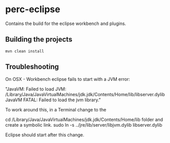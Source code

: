 # perc-eclipse
Contains the build for the eclipse workbench and plugins.


## Building the projects
```shell script
mvn clean install
````

## Troubleshooting

On OSX - Workbench eclipse fails to start with a JVM error:

"JavaVM: Failed to load JVM: /Library/Java/JavaVirtualMachines/jdk<version>.jdk/Contents/Home/lib/libserver.dylib
JavaVM FATAL: Failed to load the jvm library."

To work around this, in a Terminal change to the 

cd /Library/Java/JavaVirtualMachines/jdk<version>.jdk/Contents/Home/lib folder and create a symbolic link.
sudo ln -s ../jre/lib/server/libjvm.dylib libserver.dylib

Eclipse should start after this change. 